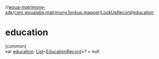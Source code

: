 //[woua-matrimony-sdk](../../../index.md)/[com.woualabs.matrimony.lookup.mapper](../index.md)/[LookUpRecord](index.md)/[education](education.md)

# education

[common]\
var [education](education.md): [List](https://kotlinlang.org/api/latest/jvm/stdlib/kotlin.collections/-list/index.html)<[EducationRecord](../-education-record/index.md)>? = null
